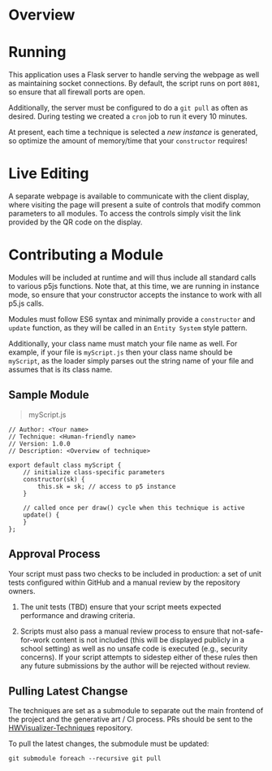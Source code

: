 # Overview

# Running

This application uses a Flask server to handle serving the webpage as well as maintaining socket connections.  By default, the script runs on port `8081`, so ensure that all firewall ports are open.

Additionally, the server must be configured to do a `git pull` as often as desired.  During testing we created a `cron` job to run it every 10 minutes.

At present, each time a technique is selected a *new instance* is generated, so optimize the amount of memory/time that your `constructor` requires!

# Live Editing

A separate webpage is available to communicate with the client display, where visiting the page will present a suite of controls that modify common parameters to all modules.  To access the controls simply visit the link provided by the QR code on the display.

# Contributing a Module 

Modules will be included at runtime and will thus include all standard calls to various p5js functions.  Note that, at this time, we are running in instance mode, so ensure that your constructor accepts the instance to work with all p5.js calls.

Modules must follow ES6 syntax and minimally provide a `constructor` and `update` function, as they will be called in an `Entity System` style pattern.

Additionally, your class name must match your file name as well.  For example, if your file is `myScript.js` then your class name should be `myScript`, as the loader simply parses out the string name of your file and assumes that is its class name.

## Sample Module 

> myScript.js

```
// Author: <Your name>
// Technique: <Human-friendly name>
// Version: 1.0.0
// Description: <Overview of technique>

export default class myScript {
    // initialize class-specific parameters
    constructor(sk) {
        this.sk = sk; // access to p5 instance
    }

    // called once per draw() cycle when this technique is active
    update() {
    }
};
```

## Approval Process

Your script must pass two checks to be included in production: a set of unit tests configured within GitHub and a manual review by the repository owners.

1. The unit tests (TBD) ensure that your script meets expected performance and drawing criteria.

2. Scripts must also pass a manual review process to ensure that not-safe-for-work content is not included (this will be displayed publicly in a school setting) as well as no unsafe code is executed (e.g., security concerns).  If your script attempts to sidestep either of these rules then any future submissions by the author will be rejected without review.

## Pulling Latest Changse

The techniques are set as a submodule to separate out the main frontend of the project and the generative art / CI process.  PRs should be sent to the [HWVisualizer-Techniques](https://github.com/efredericks/HWVisualizer-Techniques) repository.

To pull the latest changes, the submodule must be updated:

`git submodule foreach --recursive git pull`